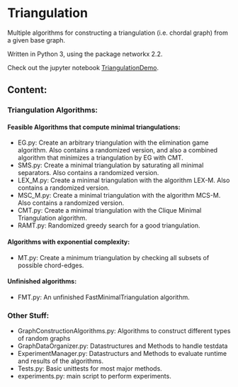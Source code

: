 # Triangulation
Multiple algorithms for constructing a triangulation (i.e. chordal graph) from a given base graph.

Written in Python 3, using the package networkx 2.2.

Check out the jupyter notebook [TriangulationDemo](TriangulationDemo.ipynb).

## Content:

### Triangulation Algorithms:
#### Feasible Algorithms that compute minimal triangulations:
- EG.py: Create an arbitrary triangulation with the elimination game algorithm. Also contains a randomized version, and also a combined algorithm that minimizes a triangulation by EG with CMT.
- SMS.py: Create a minimal triangulation by saturating all minimal separators. Also contains a randomized version.
- LEX_M.py: Create a minimal triangulation with the algorithm LEX-M. Also contains a randomized version.
- MSC_M.py: Create a minimal triangulation with the algorithm MCS-M. Also contains a randomized version.
- CMT.py: Create a minimal triangulation with the Clique Minimal Triangulation algorithm.
- RAMT.py: Randomized greedy search for a good triangulation.
#### Algorithms with exponential complexity:
- MT.py: Create a minimum triangulation by checking all subsets of possible chord-edges.
#### Unfinished algorithms:
- FMT.py: An unfinished FastMinimalTriangulation algorithm.

### Other Stuff:
- GraphConstructionAlgorithms.py: Algorithms to construct different types of random graphs
- GraphDataOrganizer.py: Datastructures and Methods to handle testdata
- ExperimentManager.py: Datastructurs and Methods to evaluate runtime and results of the algorithms.
- Tests.py: Basic unittests for most major methods.
- experiments.py: main script to perform experiments.